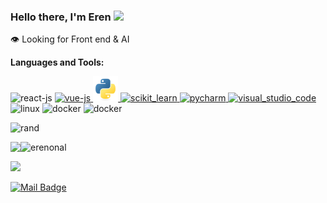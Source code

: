 ### Hello there, I'm Eren <img src="https://media.giphy.com/media/hvRJCLFzcasrR4ia7z/giphy.gif" width="30px"></h2>

:eye: Looking for Front end & AI


**Languages and Tools:** 

<p 
  <a href="https://react.dev/" target="_blank"> <img src="https://upload.wikimedia.org/wikipedia/commons/thumb/a/a7/React-icon.svg/640px-React-icon.svg.png" alt="react-js" width="40" height="40"/> 
</a> 
<a href="https://vuejs.org/" target="_blank"> <img src="https://upload.wikimedia.org/wikipedia/commons/thumb/9/95/Vue.js_Logo_2.svg/640px-Vue.js_Logo_2.svg.png" alt="vue-js" width="40" height="40"/> 
</a> 
<a href="https://www.python.org" target="_blank"> <img src="https://raw.githubusercontent.com/devicons/devicon/master/icons/python/python-original.svg" alt="python" width="40" height="40"/> 
</a> 
<a href="https://scikit-learn.org/" target="_blank"> <img src="https://upload.wikimedia.org/wikipedia/commons/0/05/Scikit_learn_logo_small.svg" alt="scikit_learn" width="40" height="40"/> 
</a> 
<a href="https://www.jetbrains.com/pycharm/" target="_blank"> <img src="https://seeklogo.com/images/P/pycharm-logo-51B1427388-seeklogo.com.png" alt="pycharm" width="40" height="40"/> 
</a> 
<a href="https://code.visualstudio.com/" target="_blank"> <img src="https://img.icons8.com/fluent/240/000000/visual-studio-code-2019.png" alt="visual_studio_code" width="40" height="40"/> 
</a>
<img alt="linux" width="40px" src="https://img.icons8.com/color/96/000000/linux.png">
</a>
<a>
<img alt="docker" width="40px" src="https://upload.wikimedia.org/wikipedia/commons/thumb/a/a7/Docker-svgrepo-com.svg/640px-Docker-svgrepo-com.svg.png">
</a>
<a>
<img alt="docker" width="40px" src="https://upload.wikimedia.org/wikipedia/commons/thumb/e/e9/Jenkins_logo.svg/640px-Jenkins_logo.svg.png">
</a>

![rand](https://rand-xyz.now.sh/api/hello)
</p>
<img align='left' src="https://github-readme-stats.vercel.app/api?username=erenonal&show_icons=true">

<p align="left"> <img src="https://komarev.com/ghpvc/?username=erenonal" alt="erenonal" /> </p>




[![](https://img.shields.io/badge/linkedin-%230077B5.svg?&style=for-the-badge&logo=linkedin&logoColor=white)](https://www.linkedin.com/in/1erenonal/)

[![Mail Badge](https://img.shields.io/badge/onal.eren@hotmail.com-c14438?style=for-the-badge&logo=Hotmail&logoColor=white&link=mailto:onal.eren@hotmail.com)](mailto:onal.eren@hotmail.com)
